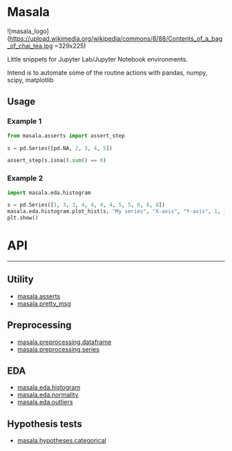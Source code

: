 # Masala

![masala_logo](https://upload.wikimedia.org/wikipedia/commons/8/88/Contents_of_a_bag_of_chai_tea.jpg =329x225)

Little snippets for Jupyter Lab/Jupyter Notebook environments.

Intend is to automate some of the routine actions with pandas, numpy, scipy, matplotlib

## Usage
### Example 1
```python
from masala.asserts import assert_step

s = pd.Series([pd.NA, 2, 3, 4, 5])

assert_step(s.isna().sum() == 0)
```

### Example 2
```python
import masala.eda.histogram

s = pd.Series([1, 3, 3, 4, 4, 4, 4, 5, 5, 6, 6, 8])
masala.eda.histogram.plot_hist(s, "My series", "X-axis", "Y-axis", 1, 1, False, None)
plt.show()
```

# API
---
## Utility
- [masala.asserts](doc/masala.asserts.md)
- [masala.pretty_msg](doc/masala.pretty_msg.md)

## Preprocessing
- [masala.preprocessing.dataframe](preprocessing/doc/masala.preprocessing.dataframe.md)
- [masala.preprocessing.series](preprocessing/doc/masala.preprocessing.series.md)

## EDA
- [masala.eda.histogram](eda/doc/masala.histogram.md)
- [masala.eda.normality](eda/doc/masala.normality.md)
- [masala.eda.outliers](eda/doc/masala.outliers.md)

## Hypothesis tests
- [masala.hypotheses.categorical](hypotheses/doc/masala.hypotheses.categorical.md)
